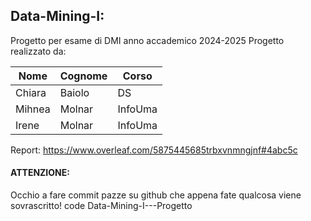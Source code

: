 ## Data-Mining-I:
Progetto per esame di DMI anno accademico 2024-2025
Progetto realizzato da:

| Nome | Cognome | Corso |
|--- |--- |--- |
| Chiara | Baiolo | DS |
| Mihnea | Molnar | InfoUma |
| Irene | Molnar | InfoUma|

Report: https://www.overleaf.com/5875445685trbxvnmngjnf#4abc5c

#### ATTENZIONE:
Occhio a fare commit pazze su github che appena fate qualcosa viene sovrascritto!
code Data-Mining-I---Progetto

